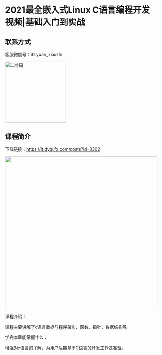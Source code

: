 # 2021最全嵌入式Linux C语言编程开发视频|基础入门到实战

## 联系方式

客服微信号：itziyuan_xiaozhi

<img src="https://ziyuanyun.oss-cn-guangzhou.aliyuncs.com/common/20240614073449/666b82192834a.jpg" width="200" height="200" alt="二维码">

## 课程简介

下载链接：https://it.dyqufx.com/posts?id=3302

<img src="https://ziyuanyun.oss-cn-guangzhou.aliyuncs.com/yun/20240515185118/664493a62fc63.jpg" width="500" alt="">

  课程介绍：

 课程主要讲解了c语言数据与程序架构、函数、指针、数据结构等。

 学完本章能掌握什么：

 增强对c语言的了解，为用户后期基于C语言的开发工作做准备。

 

 

  